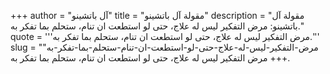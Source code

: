 +++
author = "آل باتشينو"
title = "مقولة آل باتشينو"
description = "مقولة آل باتشينو: مرض التفكير ليس له علاج، حتى لو استطعت ان تنام، ستحلم بما تفكر به."
quote = '''مرض التفكير ليس له علاج، حتى لو استطعت ان تنام، ستحلم بما تفكر به.''' 
slug = "مرض-التفكير-ليس-له-علاج-حتى-لو-استطعت-ان-تنام-ستحلم-بما-تفكر-به"
+++
مرض التفكير ليس له علاج، حتى لو استطعت ان تنام، ستحلم بما تفكر به.
